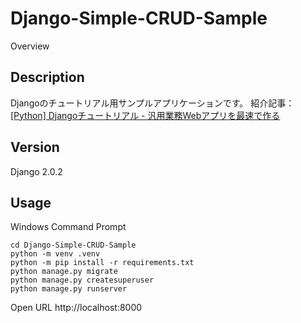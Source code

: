 Django-Simple-CRUD-Sample
====

Overview

## Description

Djangoのチュートリアル用サンプルアプリケーションです。
紹介記事：[[Python] Djangoチュートリアル - 汎用業務Webアプリを最速で作る](https://qiita.com/okoppe8/items/54eb105c9c94c0960f14)

## Version

Django 2.0.2

## Usage

Windows Command Prompt

```
cd Django-Simple-CRUD-Sample
python -m venv .venv
python -m pip install -r requirements.txt
python manage.py migrate
python manage.py createsuperuser
python manage.py runserver
```

Open URL http://localhost:8000
